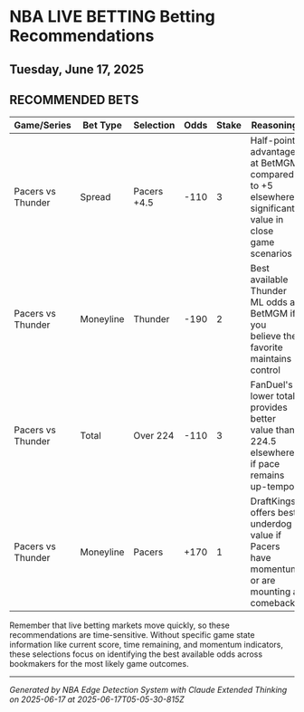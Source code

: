 # NBA LIVE BETTING Betting Recommendations
## Tuesday, June 17, 2025

## RECOMMENDED BETS
| Game/Series | Bet Type | Selection | Odds | Stake | Reasoning |
|-------------|----------|-----------|------|-------|-----------|
| Pacers vs Thunder | Spread | Pacers +4.5 | -110 | 3 | Half-point advantage at BetMGM compared to +5 elsewhere; significant value in close game scenarios |
| Pacers vs Thunder | Moneyline | Thunder | -190 | 2 | Best available Thunder ML odds at BetMGM if you believe the favorite maintains control |
| Pacers vs Thunder | Total | Over 224 | -110 | 3 | FanDuel's lower total provides better value than 224.5 elsewhere if pace remains up-tempo |
| Pacers vs Thunder | Moneyline | Pacers | +170 | 1 | DraftKings offers best underdog value if Pacers have momentum or are mounting a comeback |

Remember that live betting markets move quickly, so these recommendations are time-sensitive. Without specific game state information like current score, time remaining, and momentum indicators, these selections focus on identifying the best available odds across bookmakers for the most likely game outcomes.

---
*Generated by NBA Edge Detection System with Claude Extended Thinking on 2025-06-17 at 2025-06-17T05-05-30-815Z*
